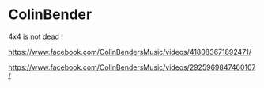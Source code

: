 # ColinBender

4x4 is not dead !

https://www.facebook.com/ColinBendersMusic/videos/418083671892471/

https://www.facebook.com/ColinBendersMusic/videos/2925969847460107/

